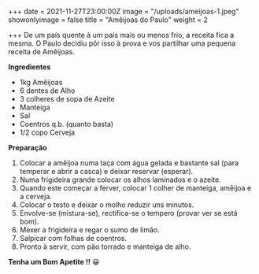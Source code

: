 +++
date = 2021-11-27T23:00:00Z
image = "/uploads/ameijoas-1.jpeg"
showonlyimage = false
title = "Amêijoas do Paulo"
weight = 2

+++
De um país quente à um país mais ou menos frio, a receita fica a mesma. O Paulo decidiu pôr isso à prova e vos partilhar uma pequena receita de Amêijoas.

**Ingredientes**

* 1kg Amêijoas
* 6 dentes de Alho
* 3 colheres de sopa de Azeite
* Manteiga
* Sal
* Coentros q.b. (quanto basta)
* 1/2 copo Cerveja

**Preparação**

1. Colocar a amêijoa numa taça com água gelada e bastante sal (para temperar e abrir a casca) e deixar reservar (esperar).
2. Numa frigideira grande colocar os alhos laminados e o azeite.
3. Quando este começar a ferver, colocar 1 colher de manteiga, amêijoa e a cerveja.
4. Colocar o testo e deixar o molho reduzir uns minutos.
5. Envolve-se (mistura-se), rectifica-se o tempero (provar ver se está bom).
6. Mexer a frigideira e regar o sumo de limão.
7. Salpicar com folhas de coentros.
8. Pronto à servir, com pão torrado e manteiga de alho.

**Tenha um Bom Apetite !!** 😀